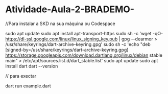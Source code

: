 # Atividade-Aula-2-BRADEMO-
//Para instalar a SKD na sua máquina ou Codespace

sudo apt update
sudo apt install apt-transport-https
sudo sh -c 'wget -qO- https://dl-ssl.google.com/linux/linux_signing_key.pub | gpg --dearmor > /usr/share/keyrings/dart-archive-keyring.gpg'
sudo sh -c 'echo "deb [signed-by=/usr/share/keyrings/dart-archive-keyring.gpg] https://storage.googleapis.com/download.dartlang.org/linux/debian stable main" > /etc/apt/sources.list.d/dart_stable.list'
sudo apt update
sudo apt install dart
dart --version



// para exectar

dart run example.dart
